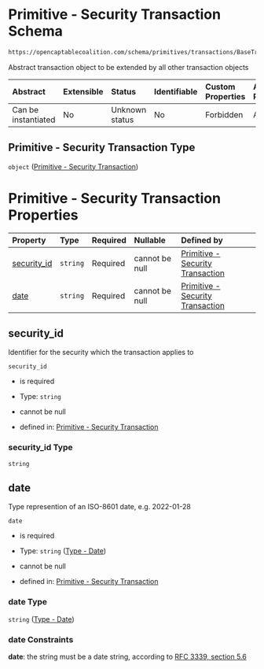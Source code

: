 # Primitive - Security Transaction Schema

```txt
https://opencaptablecoalition.com/schema/primitives/transactions/BaseTransaction.schema.json
```

Abstract transaction object to be extended by all other transaction objects

| Abstract            | Extensible | Status         | Identifiable | Custom Properties | Additional Properties | Access Restrictions | Defined In                                                                                                             |
| :------------------ | :--------- | :------------- | :----------- | :---------------- | :-------------------- | :------------------ | :--------------------------------------------------------------------------------------------------------------------- |
| Can be instantiated | No         | Unknown status | No           | Forbidden         | Allowed               | none                | [BaseTransaction.schema.json](../../schema/primitives/transactions/BaseTransaction.schema.json "open original schema") |

## Primitive - Security Transaction Type

`object` ([Primitive - Security Transaction](basetransaction.md))

# Primitive - Security Transaction Properties

| Property                    | Type     | Required | Nullable       | Defined by                                                                                                                                                                                           |
| :-------------------------- | :------- | :------- | :------------- | :--------------------------------------------------------------------------------------------------------------------------------------------------------------------------------------------------- |
| [security_id](#security_id) | `string` | Required | cannot be null | [Primitive - Security Transaction](basetransaction-properties-security_id.md "https://opencaptablecoalition.com/schema/primitives/transactions/BaseTransaction.schema.json#/properties/security_id") |
| [date](#date)               | `string` | Required | cannot be null | [Primitive - Security Transaction](eventdrivenvestingcondition-properties-event_occurred-oneof-type---date.md "https://opencaptablecoalition.com/schema/types/Date.schema.json#/properties/date")    |

## security_id

Identifier for the security which the transaction applies to

`security_id`

*   is required

*   Type: `string`

*   cannot be null

*   defined in: [Primitive - Security Transaction](basetransaction-properties-security_id.md "https://opencaptablecoalition.com/schema/primitives/transactions/BaseTransaction.schema.json#/properties/security_id")

### security_id Type

`string`

## date

Type represention of an ISO-8601 date, e.g. 2022-01-28

`date`

*   is required

*   Type: `string` ([Type - Date](eventdrivenvestingcondition-properties-event_occurred-oneof-type---date.md))

*   cannot be null

*   defined in: [Primitive - Security Transaction](eventdrivenvestingcondition-properties-event_occurred-oneof-type---date.md "https://opencaptablecoalition.com/schema/types/Date.schema.json#/properties/date")

### date Type

`string` ([Type - Date](eventdrivenvestingcondition-properties-event_occurred-oneof-type---date.md))

### date Constraints

**date**: the string must be a date string, according to [RFC 3339, section 5.6](https://tools.ietf.org/html/rfc3339 "check the specification")
